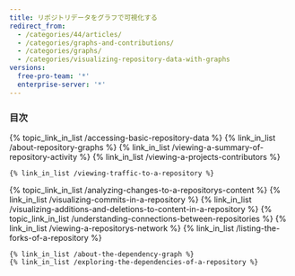 ```yaml
---
title: リポジトリデータをグラフで可視化する
redirect_from:
  - /categories/44/articles/
  - /categories/graphs-and-contributions/
  - /categories/graphs/
  - /categories/visualizing-repository-data-with-graphs
versions:
  free-pro-team: '*'
  enterprise-server: '*'
---
```



### 目次

{% topic_link_in_list /accessing-basic-repository-data %}
    {% link_in_list /about-repository-graphs %}
    {% link_in_list /viewing-a-summary-of-repository-activity %}
    {% link_in_list /viewing-a-projects-contributors %}
<!-- if currentVersion == "free-pro-team@latest" -->
    {% link_in_list /viewing-traffic-to-a-repository %}
<!-- endif -->
{% topic_link_in_list /analyzing-changes-to-a-repositorys-content %}
    {% link_in_list /visualizing-commits-in-a-repository %}
    {% link_in_list /visualizing-additions-and-deletions-to-content-in-a-repository %}
{% topic_link_in_list /understanding-connections-between-repositories %}
    {% link_in_list /viewing-a-repositorys-network %}
    {% link_in_list /listing-the-forks-of-a-repository %}
<!-- if currentVersion == "free-pro-team@latest" or currentVersion ver_gt "enterprise-server@2.16" -->
    {% link_in_list /about-the-dependency-graph %}
    {% link_in_list /exploring-the-dependencies-of-a-repository %}
<!-- endif -->
